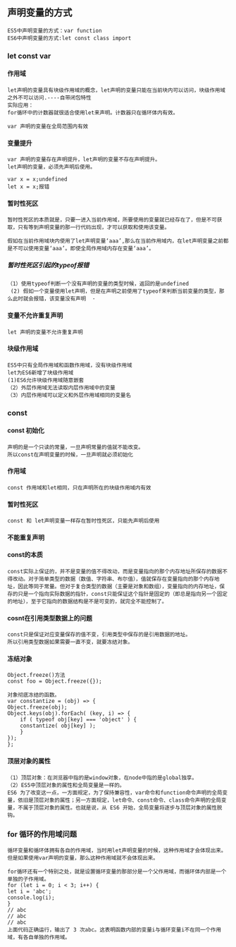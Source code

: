 ## 声明变量的方式
    ES5中声明变量的方式：var function
    ES6中声明变量的方式:let const class import
### let const var 

#### 作用域
    let声明的变量具有块级作用域的概念，let声明的变量只能在当前块内可以访问，块级作用域之外不可以访问.----自带闭包特性
    实际应用：
    for循环中的计数器就很适合使用let来声明。计数器只在循环体内有效。

    var 声明的变量在全局范围内有效
#### 变量提升
    var 声明的变量存在声明提升，let声明的变量不存在声明提升。
    let声明的变量，必须先声明后使用。

    var x = x;undefined
    let x = x;报错
#### 暂时性死区
    暂时性死区的本质就是，只要一进入当前作用域，所要使用的变量就已经存在了，但是不可获取，只有等到声明变量的那一行代码出现，才可以获取和使用该变量。

    假如在当前作用域块内使用了let声明变量‘aaa’,那么在当前作用域内，在let声明变量之前都是不可以使用变量‘aaa’。即使全局作用域内存在变量‘aaa’。

##### 暂时性死区引起的typeof报错
    （1）使用typeof判断一个没有声明的变量的类型时候，返回的是undefined
     (2) 假如一个变量使用let声明，但是在声明之前使用了typeof来判断当前变量的类型，那么此时就会报错，该变量没有声明  ·
#### 变量不允许重复声明
    let 声明的变量不允许重复声明

#### 块级作用域
    ES5中只有全局作用域和函数作用域，没有块级作用域
    let为ES6新增了块级作用域
    (1)ES6允许块级作用域随意嵌套
    （2）外层作用域无法读取内层作用域中的变量
    （3）内层作用域可以定义和外层作用域相同的变量名

### const
#### const 初始化
    声明的是一个只读的常量，一旦声明常量的值就不能改变。
    所以const在声明变量的时候，一旦声明就必须初始化
#### 作用域
    const 作用域和let相同，只在声明所在的块级作用域内有效
#### 暂时性死区
    const 和 let声明变量一样存在暂时性死区，只能先声明后使用
#### 不能重复声明
#### const的本质
    const实际上保证的，并不是变量的值不得改动，而是变量指向的那个内存地址所保存的数据不得改动。对于简单类型的数据（数值、字符串、布尔值），值就保存在变量指向的那个内存地址，因此等同于常量。但对于复合类型的数据（主要是对象和数组），变量指向的内存地址，保存的只是一个指向实际数据的指针，const只能保证这个指针是固定的（即总是指向另一个固定的地址），至于它指向的数据结构是不是可变的，就完全不能控制了。

#### cosnt在引用类型数据上的问题
    const只是保证对应变量保存的值不变，引用类型中保存的是引用数据的地址。
    所以引用类型数据如果需要一直不变，就要冻结对象。
#### 冻结对象
    Object.freeze()方法
    const foo = Object.freeze({});

    对象彻底冻结的函数。
    var constantize = (obj) => {
    Object.freeze(obj);
    Object.keys(obj).forEach( (key, i) => {
        if ( typeof obj[key] === 'object' ) {
        constantize( obj[key] );
        }
    });
    };
#### 顶层对象的属性
    （1）顶层对象：在浏览器中指的是window对象，在node中指的是global独享。
    （2）ES5中顶层对象的属性和全局变量是一样的。
    ES6 为了改变这一点，一方面规定，为了保持兼容性，var命令和function命令声明的全局变量，依旧是顶层对象的属性；另一方面规定，let命令、const命令、class命令声明的全局变量，不属于顶层对象的属性。也就是说，从 ES6 开始，全局变量将逐步与顶层对象的属性脱钩。
### for 循环的作用域问题
    循环变量和循环体拥有各自的作用域，当时用let声明变量的时候，这种作用域才会体现出来。但是如果使用var声明的变量，那么这种作用域就不会体现出来。

    for循环还有一个特别之处，就是设置循环变量的那部分是一个父作用域，而循环体内部是一个单独的子作用域。
    for (let i = 0; i < 3; i++) {
    let i = 'abc';
    console.log(i);
    }
    // abc
    // abc
    // abc
    上面代码正确运行，输出了 3 次abc。这表明函数内部的变量i与循环变量i不在同一个作用域，有各自单独的作用域。

